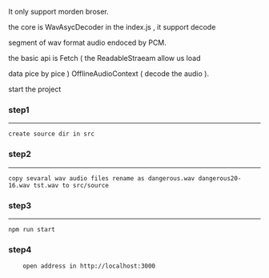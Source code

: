 
It only support morden broser.

the core is WavAsycDecoder in the index.js , it support decode

segment of wav format audio endoced by  PCM.

the basic api is Fetch ( the ReadableStraeam  allow us load 

data pice by pice ) OfflineAudioContext ( decode the audio ).

start the project 

### step1

--- 
    create source dir in src

### step2
---
    copy sevaral wav audio files rename as dangerous.wav dangerous20-16.wav tst.wav to src/source

### step3
---
    npm run start

### step4
```
    open address in http://localhost:3000


